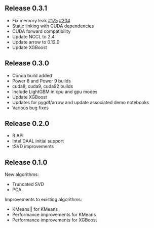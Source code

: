 
## Release 0.3.1
* Fix memory leak [#175](https://github.com/h2oai/h2o4gpu/issues/175) [#204](https://github.com/h2oai/h2o4gpu/issues/204)
* Static linking with CUDA dependencies
* CUDA forward compatibility
* Update NCCL to 2.4
* Update arrow to 0.12.0
* Update XGBoost



## Release 0.3.0
* Conda build added
* Power 8 and Power 9 builds
* cuda8, cuda9, cuda92 builds
* Include LightGBM in cpu and gpu modes
* Update XGBoost
* Updates for pygdf/arrow and update associated demo notebooks
* Various bug fixes


## Release 0.2.0
* R API
* Intel DAAL initial support
* tSVD improvements

## Release 0.1.0
New algorithms:

* Truncated SVD
* PCA

Improvements to existing algorithms:
* KMeans|| for KMeans
* Performance improvements for KMeans
* Performance improvements for XGBoost